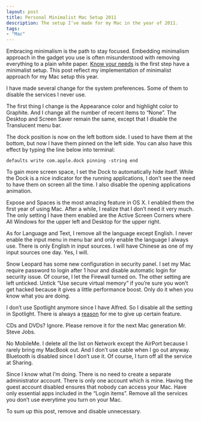 ```yaml
---
layout: post
title: Personal Minimalist Mac Setup 2011
description: The setup I’ve made for my Mac in the year of 2011.
tags:
- "Mac"
---
```

Embracing minimalism is the path to stay focused. Embedding minimalism approach in the gadget you use is often misunderstood with removing everything to a plain white paper. [Know your needs][1] is the first step have a minimalist setup. This post reflect my implementation of minimalist approach for my Mac setup this year.

I have made several change for the system preferences. Some of them to disable the services I never use.

<!--more-->

The first thing I change is the Appearance color and highlight color to Graphite. And I change all the number of recent items to “None”. The Desktop and Screen Saver remain the same, except that I disable the Translucent menu bar.

The dock position is now on the left bottom side. I used to have them at the bottom, but now I have them pinned on the left side. You can also have this effect by typing the line below into terminal:

	defaults write com.apple.dock pinning -string end

To gain more screen space, I set the Dock to automatically hide itself. While the Dock is a nice indicator for the running applications, I don’t see the need to have them on screen all the time. I also disable the opening applications animation.

Expose and Spaces is the most amazing feature in OS X. I enabled them the first year of using Mac. After a while, I realize that I don’t need it very much. The only setting I have them enabled are the Active Screen Corners where All Windows for the upper left and Desktop for the upper right.

As for Language and Text, I remove all the language except English. I never enable the input menu in menu bar and only enable the language I always use. There is only English in input sources. I will have Chinese as one of my input sources one day. Yes, I will.

Snow Leopard has some new configuration in security panel. I set my Mac require password to login after 1 hour and disable automatic login for security issue. Of course, I let the Firewall turned on. The other setting are left unticked. Untick “Use secure virtual memory” if you’re sure you won’t get hacked because it gives a little performance boost. Only do it when you know what you are doing.

I don’t use Spotlight anymore since I have Alfred. So I disable all the setting in Spotlight. There is always a [reason][2] for me to give up certain feature.

CDs and DVDs? Ignore. Please remove it for the next Mac generation Mr. Steve Jobs.

No MobileMe. I delete all the list on Network except the AirPort because I rarely bring my MacBook out. And I don’t use cable when I go out anyway. Bluetooth is disabled since I don’t use it. Of course, I turn off all the service at Sharing.

Since I know what I’m doing. There is no need to create a separate administrator account. There is only one account which is mine. Having the guest account disabled ensures that nobody can access your Mac. Have only essential apps included in the “Login items”. Remove all the services you don’t use everytime you turn on your Mac.

To sum up this post, remove and disable unnecessary.

[1]: http://sayzlim.net/minimal-living-with-macbook "Minimal Living with MacBook | Sayz Lim"
[2]: http://sayzlim.net/alfred-app-vs-spotlight "Alfred App vs Spotlight | Sayz Lim"